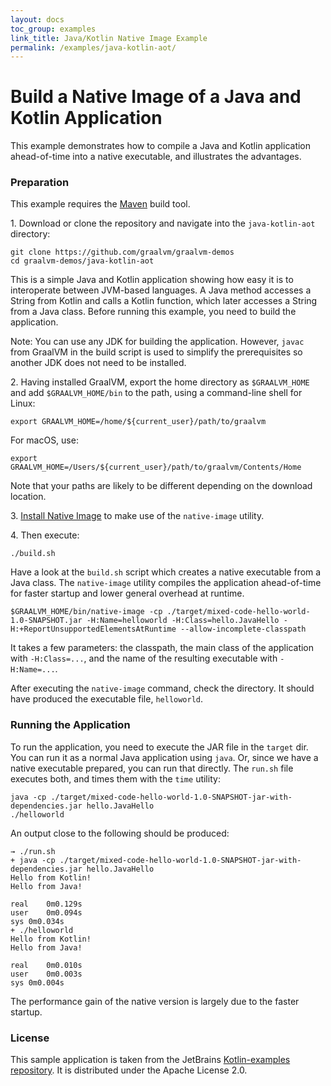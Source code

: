 ```yaml
---
layout: docs
toc_group: examples
link_title: Java/Kotlin Native Image Example
permalink: /examples/java-kotlin-aot/
---
```


# Build a Native Image of a Java and Kotlin Application

This example demonstrates how to compile a Java and Kotlin application
ahead-of-time into a native executable, and illustrates the advantages.

### Preparation

This example requires the [Maven](https://maven.apache.org/) build tool.

1&#46; Download or clone the repository and navigate into the `java-kotlin-aot` directory:
```shell
git clone https://github.com/graalvm/graalvm-demos
cd graalvm-demos/java-kotlin-aot
```
This is a simple Java and Kotlin application showing how easy it is to
interoperate between JVM-based languages. A Java method accesses a String from
Kotlin and calls a Kotlin function, which later accesses a String from a Java
class. Before running this example, you need to build the application.

Note: You can use any JDK for building the application. However, `javac` from GraalVM
in the build script is used to simplify the prerequisites so another JDK does not need to be installed.

2&#46; Having installed GraalVM, export the home directory as `$GRAALVM_HOME` and add `$GRAALVM_HOME/bin`
to the path, using a command-line shell for Linux:
```shell
export GRAALVM_HOME=/home/${current_user}/path/to/graalvm
```
For macOS, use:
```shell
export GRAALVM_HOME=/Users/${current_user}/path/to/graalvm/Contents/Home
```
Note that your paths are likely to be different depending on the download location.

3&#46; [Install Native Image](../reference-manual/native-image/README.md/#install-native-image) to make use of the `native-image` utility.

4&#46; Then execute:
```shell
./build.sh
```

Have a look at the `build.sh` script which creates a native executable from a Java class.
The `native-image` utility compiles the application ahead-of-time for faster startup and lower general overhead at runtime.
```shell
$GRAALVM_HOME/bin/native-image -cp ./target/mixed-code-hello-world-1.0-SNAPSHOT.jar -H:Name=helloworld -H:Class=hello.JavaHello -H:+ReportUnsupportedElementsAtRuntime --allow-incomplete-classpath
```

It takes a few parameters: the classpath, the main class of the application with
`-H:Class=...`, and the name of the resulting executable with `-H:Name=...`.

After executing the `native-image` command, check the directory. It should have
produced the executable file, `helloworld`.

### Running the Application

To run the application, you need to execute the JAR file in the `target` dir.
You can run it as a normal Java application using `java`.
Or, since we have a native executable prepared, you can run that directly.
The `run.sh` file executes both, and times them with the `time` utility:
```shell
java -cp ./target/mixed-code-hello-world-1.0-SNAPSHOT-jar-with-dependencies.jar hello.JavaHello
./helloworld

```

An output close to the following should be produced:
```shell
→ ./run.sh
+ java -cp ./target/mixed-code-hello-world-1.0-SNAPSHOT-jar-with-dependencies.jar hello.JavaHello
Hello from Kotlin!
Hello from Java!

real	0m0.129s
user	0m0.094s
sys	0m0.034s
+ ./helloworld
Hello from Kotlin!
Hello from Java!

real	0m0.010s
user	0m0.003s
sys	0m0.004s
```

The performance gain of the native version is largely due to the faster startup.

### License

This sample application is taken from the JetBrains [Kotlin-examples repository](https://github.com/JetBrains/kotlin-examples/tree/master/maven/mixed-code-hello-world).
It is distributed under the Apache License 2.0.
